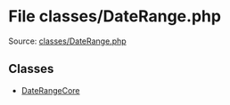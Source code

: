 File classes/DateRange.php
=========

Source: [classes/DateRange.php](https://github.com/PrestaShop/PrestaShop/blob/1.5.1.0/classes/DateRange.php)


Classes
-------

* [DateRangeCore](class.DateRangeCore.md)

